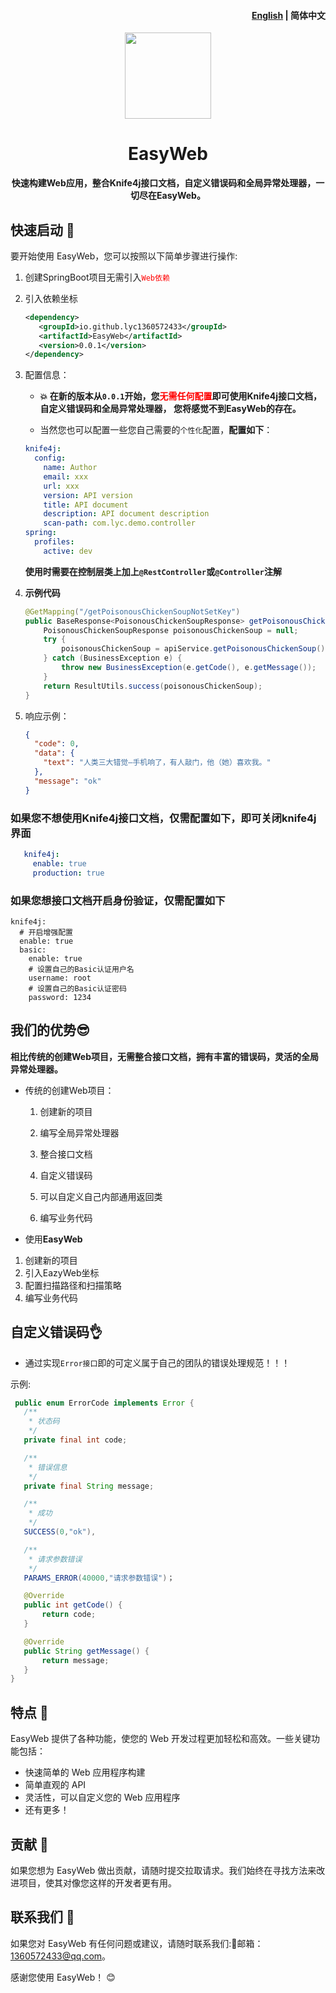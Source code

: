 <h4 align="right"><a href="https://github.com/qimu666/EasyWeb/blob/main/README.md">English</a> | </strong>
简体中文</strong></h4>

<p align="center">
    <img src=https://img.qimuu.icu/typory/response.png width=138/>
</p>

<h1 align="center">EasyWeb</h1>
<p align="center"><strong>快速构建Web应用，整合Knife4j接口文档，自定义错误码和全局异常处理器，一切尽在EasyWeb。</strong></p>

## 快速启动 🏁

要开始使用 EasyWeb，您可以按照以下简单步骤进行操作:

1. 创建SpringBoot项目无需引入<span style="color:red">`Web依赖`</span>

2. 引入依赖坐标

   ```xml
   <dependency>
      <groupId>io.github.lyc1360572433</groupId>
      <artifactId>EasyWeb</artifactId>
      <version>0.0.1</version>
   </dependency>
   ```

3. 配置信息：

   - **💥 在新的版本从`0.0.1`开始，您<span style="color:red">无需任何配置</span>即可使用Knife4j接口文档，自定义错误码和全局异常处理器， 您将感觉不到EasyWeb的存在。**

   - 当然您也可以配置一些您自己需要的`个性化`配置，**配置如下**：

   ```yml
   knife4j:
     config:
       name: Author
       email: xxx
       url: xxx
       version: API version
       title: API document
       description: API document description
       scan-path: com.lyc.demo.controller
   spring:
     profiles:
       active: dev
   ```

   **使用时需要在控制层类上加上`@RestController`或`@Controller`注解**

4. **示例代码**

    ```java
    @GetMapping("/getPoisonousChickenSoupNotSetKey")
    public BaseResponse<PoisonousChickenSoupResponse> getPoisonousChickenSoupNotSetKey() {
        PoisonousChickenSoupResponse poisonousChickenSoup = null;
        try {
            poisonousChickenSoup = apiService.getPoisonousChickenSoup();
        } catch (BusinessException e) {
            throw new BusinessException(e.getCode(), e.getMessage());
        }
        return ResultUtils.success(poisonousChickenSoup);
    }
    ```

5. 响应示例：

    ```json
    {
      "code": 0,
      "data": {
        "text": "人类三大错觉—手机响了，有人敲门，他（她）喜欢我。"
      },
      "message": "ok"
    }
    ```

### 如果您不想使用Knife4j接口文档，仅需配置如下，即可关闭knife4j界面

 ```yml
    knife4j:
      enable: true
      production: true
 ```

### 如果您想接口文档开启身份验证，仅需配置如下

```
knife4j:
  # 开启增强配置
  enable: true
  basic:
    enable: true
    # 设置自己的Basic认证用户名
    username: root
    # 设置自己的Basic认证密码
    password: 1234
```

## 我们的优势😎

**相比传统的创建Web项目，无需整合接口文档，拥有丰富的错误码，灵活的全局异常处理器。**

- 传统的创建Web项目：

    1. 创建新的项目

    2. 编写全局异常处理器

    3. 整合接口文档

    4. 自定义错误码

    5. 可以自定义自己内部通用返回类

    6. 编写业务代码
- 使用**EasyWeb**
1. 创建新的项目
2. 引入EazyWeb坐标
3. 配置扫描路径和扫描策略
4. 编写业务代码

## 自定义错误码👌

- 通过实现`Error接口`即的可定义属于自己的团队的错误处理规范！！！

 示例:

 ```java
  public enum ErrorCode implements Error {
    /**
     * 状态码
     */
    private final int code;

    /**
     * 错误信息
     */
    private final String message;

    /**
     * 成功
     */
    SUCCESS(0,"ok"),

    /**
     * 请求参数错误
     */
    PARAMS_ERROR(40000,"请求参数错误")；

    @Override
    public int getCode() {
        return code;
    }

    @Override
    public String getMessage() {
        return message;
    }
}
 ```

## 特点 🌟

EasyWeb 提供了各种功能，使您的 Web 开发过程更加轻松和高效。一些关键功能包括：

- 快速简单的 Web 应用程序构建
- 简单直观的 API
- 灵活性，可以自定义您的 Web 应用程序
- 还有更多！

## 贡献 🤝

如果您想为 EasyWeb 做出贡献，请随时提交拉取请求。我们始终在寻找方法来改进项目，使其对像您这样的开发者更有用。

## 联系我们 📩

如果您对 EasyWeb 有任何问题或建议，请随时联系我们:📩邮箱：1360572433@qq.com。

感谢您使用 EasyWeb！ 😊
